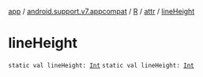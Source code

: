 [app](../../../index.md) / [android.support.v7.appcompat](../../index.md) / [R](../index.md) / [attr](index.md) / [lineHeight](./line-height.md)

# lineHeight

`static val lineHeight: `[`Int`](https://kotlinlang.org/api/latest/jvm/stdlib/kotlin/-int/index.html)
`static val lineHeight: `[`Int`](https://kotlinlang.org/api/latest/jvm/stdlib/kotlin/-int/index.html)